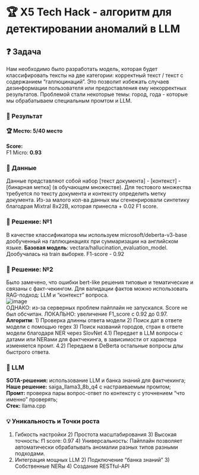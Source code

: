 # :trophy: X5 Tech Hack - алгоритм для детектировании аномалий в LLM
## ❓ Задача
Нам необходимо было разработать модель, которая будет классифировать тексты на две категории: корректный текст / текст с содержанием “галлюцинаций”. Это позволит избежать случаев дезинформации пользователя или предоставления ему некорректных результатов. Проблемой стали некоторые темы: город, года - которые мы обрабатываем специальным промтом и LLM.
### :tada: Результат
#### :trophy: Место: **5/40 место**</br>
**Score:** </br>
F1 Micro: **0.93**</br>
### :page_facing_up: Данные
Данные представляют собой набор [текст документа] - [контекст] - [бинарная метка] (в обучающем множестве). Для тестового множества требуется по тексту документа и контексту определить метку документа. Из-за малого кол-ва данных мы сгененрировали синтетику благодрая Mixtral 8x22B, которая принесла + 0.02 F1 score.
### :memo: Решение: №1
В качестве классификатора мы используем  microsoft/deberta-v3-base  дообученный на галлюцинациях при суммаризации на английском языке. 
**Базовая модель**: vectara/hallucination_evaluation_model. Дообучалась на train выборке.
F1-score - 0.92
### :memo: Решение: №2
Было замечено, что ошибки bert-like решения типовые и тематические и связаны с факт-чекингом. Для валидации фактов можно использовать RAG-подход: LLM и “контекст” вопроса. <br>
![image](https://github.com/daniil-dushenev/gagarin-hack/assets/44606552/5d71a43e-8805-4f61-bb37-a947b5c0916c) <br>
ОДНАКО: из-за серверных проблем пайплайн не запускался. Score не был обсчитан. 
ЛОКАЛЬНО: увеличение F1_score с 0.92 до 0.97. <br>
**Алгоритм**: 1) Проверка длинны ответа модели 2) Поиск дат в ответе модели c помощью regex 3) Поиск названий городов, стран в ответе модели благодаря NER через SlovNet 4.1) Передает в LLM вопросы с датами или NERами для фактчекинга, в зависимости от характера изменяется промт. 4.2) Передаем в DeBerta остальные вопросы длы быстрого ответа.
### :memo: LLM
**SOTA-решения:** использование LLM и банка знаний для фактчекинга; <br>
**Наше решение:** saiga_llama3_8b_q4 с настраиваемым промтом; <br>
**Промт:** проверка пары вопрос-ответ по контексту с уточнением “что именно” проверять; <br>
**Стек:** llama.cpp <br>
### :bulb: Уникальность и Точки роста
1) Гибкость настройки 2) Простота масштабирования 3) Высокая точность: f1 score: 0.97 4) Универсальность: Пайплайн позволяет автоматически обрабатывать аномалии разных типов разными подходами.<br>
1) Интеграция мощных LLM 2) Подключение “банка знаний” 3) Собственные NERы 4) Создание RESTful-API
